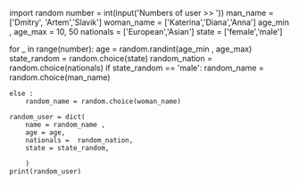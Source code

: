 import random
number = int(input('Numbers of user  >> '))
man_name = ['Dmitry', 'Artem','Slavik']
woman_name = ['Katerina','Diana','Anna']
age_min , age_max = 10, 50 
nationals = ['European','Asian']
state = ['female','male']

for _ in range(number):
    age = random.randint(age_min , age_max)
    state_random = random.choice(state)
    random_nation = random.choice(nationals) 
    if state_random == 'male':
        random_name = random.choice(man_name)
        
    else : 
        random_name = random.choice(woman_name)
    
    random_user = dict(
        name = random_name ,
        age = age,
        nationals =  random_nation,
        state = state_random,

        )
    print(random_user)